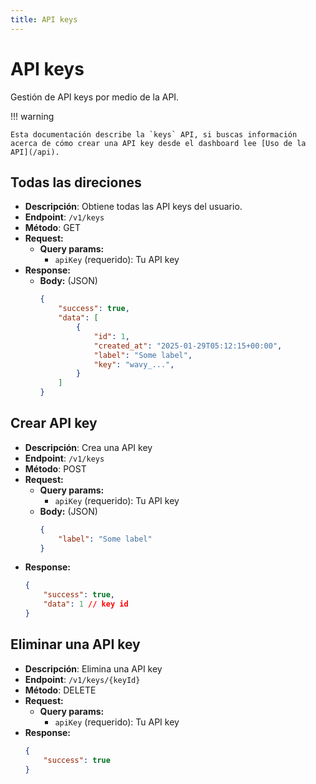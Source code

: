 ```yaml
---
title: API keys
---
```



# API keys
Gestión de API keys por medio de la API.

!!! warning

    Esta documentación describe la `keys` API, si buscas información acerca de cómo crear una API key desde el dashboard lee [Uso de la API](/api).

## Todas las direciones
* **Descripción**: Obtiene todas las API keys del usuario.
* **Endpoint**: `/v1/keys`
* **Método**: GET
* **Request:**
    * **Query params:**
        * `apiKey` (requerido): Tu API key
* **Response:**
    * **Body:** (JSON)
        ```json
        {
            "success": true,
            "data": [
                {
                    "id": 1,
                    "created_at": "2025-01-29T05:12:15+00:00",
                    "label": "Some label",
                    "key": "wavy_...",
                }
            ]
        }
        ```

## Crear API key
* **Descripción**: Crea una API key
* **Endpoint**: `/v1/keys`
* **Método**: POST
* **Request:**
    * **Query params:**
        * `apiKey` (requerido): Tu API key
    * **Body:** (JSON)
        ```json
        {
            "label": "Some label"
        }
        ```
* **Response:**
    ```json 
    {
        "success": true,
        "data": 1 // key id
    }
    ```

## Eliminar una API key
* **Descripción**: Elimina una API key
* **Endpoint**: `/v1/keys/{keyId}`
* **Método**: DELETE
* **Request:**
    * **Query params:**
        * `apiKey` (requerido): Tu API key
* **Response:**
    ```json 
    {
        "success": true
    }
    ```
